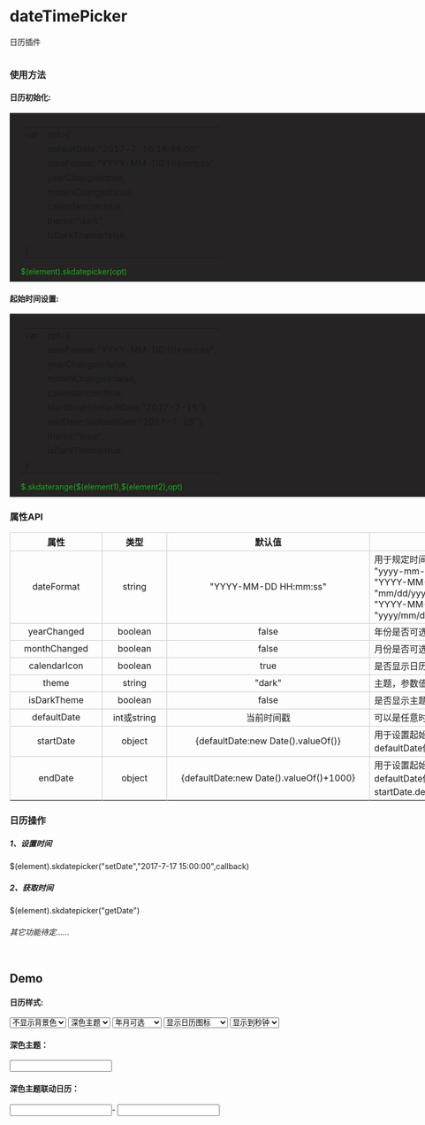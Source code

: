 # dateTimePicker
日历插件
<!DOCTYPE html>
<html lang="en">
<head>
    <meta charset="UTF-8">
    <title>时间插件</title>
    <link rel="stylesheet" href="rox-datepicker.css">
    <style>
        select{outline: none;}
        .plugin-readme table{border-right:1px solid #ccc;border-bottom:1px solid #ccc;}
        .plugin-readme td,th{text-align: center;border-top:1px solid #ccc;border-left:1px solid #ccc;}
        .plugin-readme td:last-child{text-align: left;}
        body{padding-left:10px;}
        .contain{width:100%;text-align: center;}
        .plugin-used,.plugin-readme,.calendar-contain{width:1313px;display: inline-block;margin:auto;text-align: left;}
        .code-contain{background-color: #252323;color:#1cad1c;padding:10px 20px;}
    </style>
</head>
<body>
<div class="contain">
    <div class="plugin-used">
        <h3>使用方法</h3>
        <h4>日历初始化:</h4>
        <div class="code-contain">
            <table>
                <tr>
                    <td>var </td>
                    <td>opt={</td>
                </tr>
                <tr>
                    <td></td>
                    <td>defaultDate:"2017-7-16 16:44:00",</td>
                </tr>
                <tr>
                    <td></td>
                    <td>dateFormat:"YYYY-MM-DD HH:mm:ss",</td>
                </tr>
                <tr>
                    <td></td>
                    <td>yearChanged:true,</td>
                </tr>
                <tr>
                    <td></td>
                    <td>monthChanged:true,</td>
                </tr>
                <tr>
                    <td></td>
                    <td>calendarIcon:true,</td>
                </tr>
                <tr>
                    <td></td>
                    <td>theme:"dark",</td>
                </tr>
                <tr>
                    <td></td>
                    <td>isDarkTheme:false,</td>
                </tr>
                <tr>
                    <td>}</td>
                    <td></td>
                </tr>
            </table>
            <div>$(element).skdatepicker(opt)</div>
        </div>
        <h4>起始时间设置:</h4>
        <div class="code-contain">
            <table>
                <tr>
                    <td>var </td>
                    <td>opt={</td>
                </tr>
                <tr>
                    <td></td>
                    <td>dateFormat:"YYYY-MM-DD HH:mm:ss",</td>
                </tr>
                <tr>
                    <td></td>
                    <td>yearChanged:false,</td>
                </tr>
                <tr>
                    <td></td>
                    <td>monthChanged:false,</td>
                </tr>
                <tr>
                    <td></td>
                    <td>calendarIcon:true,</td>
                </tr>
                <tr>
                    <td></td>
                    <td>startDate:{defaultDate:"2017-7-15"},</td>
                </tr>
                <tr>
                    <td></td>
                    <td>endDate:{defaultDate:"2017-7-25"},</td>
                </tr>
                <tr>
                    <td></td>
                    <td>theme:"blue",</td>
                </tr>
                <tr>
                    <td></td>
                    <td>isDarkTheme:true,</td>
                </tr>
                <tr>
                    <td>}</td>
                    <td></td>
                </tr>
            </table>
            <div>$.skdaterange($(element1),$(element2),opt)</div>
        </div>
    </div>
    <div class="plugin-readme">
        <h3>属性API</h3>
        <table width="100%" cellpadding="10" cellspacing="0">
            <thead>
            <tr>
                <th>属性</th>
                <th>类型</th>
                <th>默认值</th>
                <th>属性说明</th>
            </tr>
            </thead>
            <tbody>
            <tr>
                <td width="150px">dateFormat</td>
                <td width="100px">string</td>
                <td width="350px">"YYYY-MM-DD HH:mm:ss"</td>
                <td >用于规定时间显示格式，支持以下几种格式:<br/>"yyyy-mm-dd HH:mm:ss","MM/DD/YYYY HH:mm:ss","mm/dd/yyyy HH:mm:ss",<br/>"YYYY-MM-DD HH:mm","yyyy-mm-dd HH:mm","MM/DD/YYYY HH:mm",<br/>"mm/dd/yyyy HH:mm","YYYY/MM/DD HH:mm","yyyy/mm/dd HH:mm",<br/>"YYYY-MM-DD","yyyy-mm-dd","YYYY/MM/DD",<br/>"yyyy/mm/dd","MM/DD/YYYY","mm/dd/yyyy"</td>
            </tr>
            <tr>
                <td>yearChanged</td>
                <td>boolean</td>
                <td>false</td>
                <td>年份是否可选</td>
            </tr>
            <tr>
                <td>monthChanged</td>
                <td>boolean</td>
                <td>false</td>
                <td>月份是否可选</td>
            </tr>
            <tr>
                <td>calendarIcon</td>
                <td>boolean</td>
                <td>true</td>
                <td>是否显示日历图标</td>
            </tr>
            <tr>
                <td>theme</td>
                <td>string</td>
                <td>"dark"</td>
                <td>主题，参数值："dark","red","orange","blue","green"</td>
            </tr>
            <tr>
                <td>isDarkTheme</td>
                <td>boolean</td>
                <td>false</td>
                <td>是否显示主题背景</td>
            </tr>
            <tr>
                <td>defaultDate</td>
                <td>int或string</td>
                <td>当前时间戳</td>
                <td>可以是任意时间或时间戳</td>
            </tr>
            <tr>
                <td>startDate</td>
                <td>object</td>
                <td>{defaultDate:new Date().valueOf()}</td>
                <td>用于设置起始时间的参数，表示开始时间，默认为当前时间戳。可配置startDate下的defaultDate值，类型与属性值与defaultDate属性相同。</td>
            </tr>
            <tr>
                <td>endDate</td>
                <td>object</td>
                <td>{defaultDate:new Date().valueOf()+1000}</td>
                <td>用于设置起始时间的参数，表示结束时间，默认为当前时间戳后1秒。可配置endDate下的defaultDate值，类型与属性值与defaultDate属性相同，不可小于或等于startDate.defaultDate。</td>
            </tr>
            </tbody>
        </table>
        <h3>日历操作</h3>
        <h5>1、设置时间</h5>
        <div>$(element).skdatepicker("setDate","2017-7-17 15:00:00",callback)</div>
        <h5>2、获取时间</h5>
        <div>$(element).skdatepicker("getDate")</div>
        <h6>其它功能待定......</h6>
    </div>
    <div class="calendar-contain">
        <div class="calendar-theme">
            <h2>Demo</h2>
            <h4>日历样式:</h4>
            <select id="calendar-bg-type" onchange="_init_datePicker()">
                <option value="isDark">显示背景色</option>
                <option value="noDark" selected>不显示背景色</option>
            </select>
            <select id="calendar-type" onchange="_init_datePicker()">
                <option value="dark">深色主题</option>
                <option value="blue">蓝色主题</option>
                <option value="red">红色主题</option>
                <option value="green">绿色主题</option>
                <option value="orange">橘色主题</option>
            </select>
            <select id="calendar-change-type" onchange="_init_datePicker()">
                <option value="changed">年月可选</option>
                <option value="unchanged">年月不可选</option>
            </select>
            <select id="calendar-input-type" onchange="_init_datePicker()">
                <option value="icon">显示日历图标</option>
                <option value="noicon">不显示日历图标</option>
            </select>
            <select id="calendar-page-type" onchange="_init_datePicker()">
                <option value="YYYY-MM-DD">显示到年月</option>
                <option value="YYYY-MM-DD HH:mm">显示到分钟</option>
                <option value="YYYY-MM-DD HH:mm:ss" selected>显示到秒钟</option>
            </select>
        </div>
        <div id="calendar-contain">
            <div class="single-calendar">
                <h4>深色主题：</h4>
                <input type="text" id="sk-datepicker"/>
            </div>
            <div class="double-calendar">
                <h4>深色主题联动日历：</h4>
                <input type="text" id="sk-datepicker-prev"/>-
                <input type="text" id="sk-datepicker-next"/>
            </div>
        </div>
    </div>
</div>
<div class="clear"></div>
<script src="jquery-3.1.1.min.js"></script>
<script src="rox-datepicker.js"></script>
</body>
<script>
    var _html="";
    var count=0;
    $(function () {
        _init_datePicker()
        _init_func();
    });
    function _init_datePicker() {
        if(!count){
            _html=$("#calendar-contain").html();
        }else{
            $("#calendar-contain").html(_html);
        }
        count++;
        var isDark=$("#calendar-bg-type").val();
        var theme=$("#calendar-type").val();
        var format=$("#calendar-page-type").val();
        var changed=$("#calendar-change-type").val();
        var icon=$("#calendar-input-type").val();
        changed=(changed==="changed")?true:false;
        icon=(icon==="icon")?true:false;
        isDark=(isDark=="isDark")?true:false
        var opt={
            dateFormat:format,
            yearChanged:changed,
            monthChanged:changed,
            calendarIcon:icon,
            startDate:{defaultDate:"2017-7-15"},
            endDate:{defaultDate:"2017-7-25"},
            theme:theme,
            isDarkTheme:isDark,
        };

        $.skdaterange("#sk-datepicker-prev","#sk-datepicker-next",opt);
        $("#sk-datepicker").skdatepicker(opt);
    }

    var _init_func=function () {
        var time=$("#sk-datepicker").skdatepicker("getDate");
        $("#sk-datepicker-prev").skdatepicker("setDate","2017-8-25 13:00:00",function (param) {
            console.log("dddd",param);
            console.log("ffff",time);
        });
    }
</script>
</html>